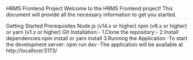 HRMS Frontend Project
Welcome to the HRMS Frontend project! This document will provide all the necessary information to get you started.

Getting Started
Prerequisites
Node.js (v14.x or higher)
npm (v6.x or higher) or yarn (v1.x or higher)
Git
Installation:-
1.Clone the repository:-
2.Install dependencies:npm install
                        or
                      yarn install
3.Running the Application
   -To start the development server: npm run dev
   -The application will be available at http://localhost:5173/
   





